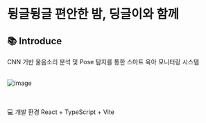 # 뒹글뒹글 편안한 밤, 딩글이와 함께

## 📚 Introduce <br>
CNN 기반 울음소리 분석 및 Pose 탐지를 통한 스마트 육아 모니터링 시스템 <br>
<br>

![image](https://github.com/user-attachments/assets/0c798f0d-7176-435d-9cf2-7d7d0b1b3515)


<br><br>
💻 개발 환경
React + TypeScript + Vite

